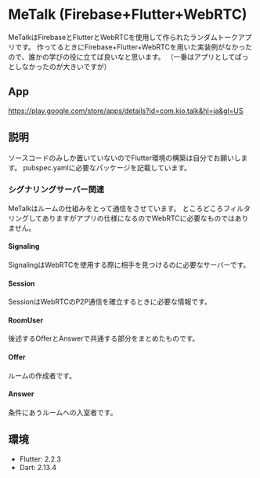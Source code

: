# MeTalk (Firebase+Flutter+WebRTC)
MeTalkはFirebaseとFlutterとWebRTCを使用して作られたランダムトークアプリです。
作ってるときにFirebase+Flutter+WebRTCを用いた実装例がなかったので、誰かの学びの役に立てば良いなと思います。
（一番はアプリとしてぱっとしなかったのが大きいですが）

## App
https://play.google.com/store/apps/details?id=com.kio.talk&hl=ja&gl=US

## 説明
ソースコードのみしか置いていないのでFlutter環境の構築は自分でお願いします。
pubspec.yamlに必要なパッケージを記載しています。
### シグナリングサーバー関連
MeTalkはルームの仕組みをとって通信をさせています。
ところどころフィルタリングしてありますがアプリの仕様になるのでWebRTCに必要なものではありません。
#### Signaling
SignalingはWebRTCを使用する際に相手を見つけるのに必要なサーバーです。
#### Session
SessionはWebRTCのP2P通信を確立するときに必要な情報です。
#### RoomUser
後述するOfferとAnswerで共通する部分をまとめたものです。
#### Offer
ルームの作成者です。
#### Answer
条件にあうルームへの入室者です。
## 環境
* Flutter: 2.2.3
* Dart: 2.13.4
